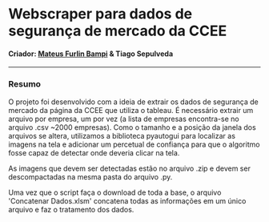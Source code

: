 # Webscraper para dados de segurança de mercado da CCEE
#### Criador: [Mateus Furlin Bampi](https://github.com/MateusBampi) & Tiago Sepulveda

---

### Resumo

O projeto foi desenvolvido com a ideia de extrair os dados de segurança de mercado da página da CCEE que utiliza o tableau. É necessário extrair um arquivo por empresa, um por vez (a lista de empresas encontra-se no arquivo .csv ~2000 empresas). Como o tamanho e a posição da janela dos arquivos se altera, utilizamos a biblioteca pyautogui para localizar as imagens na tela e adicionar um percetual de confiança para que o algoritmo fosse capaz de detectar onde deveria clicar na tela.

As imagens que devem ser detectadas estão no arquivo .zip e devem ser descompactadas na mesma pasta do arquivo .py.

Uma vez que o script faça o download de toda a base, o arquivo 'Concatenar Dados.xlsm' concatena todas as informações em um único arquivo e faz o tratamento dos dados.
